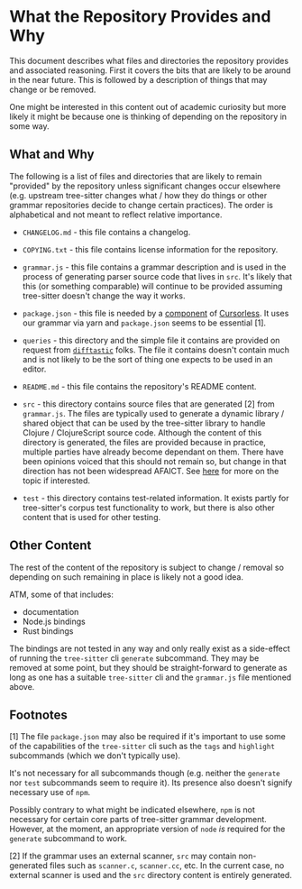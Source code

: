 # What the Repository Provides and Why

This document describes what files and directories the repository
provides and associated reasoning.  First it covers the bits that are
likely to be around in the near future.  This is followed by a
description of things that may change or be removed.

One might be interested in this content out of academic curiosity but
more likely it might be because one is thinking of depending on the
repository in some way.

## What and Why

The following is a list of files and directories that are likely to
remain "provided" by the repository unless significant changes occur
elsewhere (e.g. upstream tree-sitter changes what / how they do things
or other grammar repositories decide to change certain practices).
The order is alphabetical and not meant to reflect relative
importance.

* `CHANGELOG.md` - this file contains a changelog.

* `COPYING.txt` - this file contains license information for the
  repository.

* `grammar.js` - this file contains a grammar description and is used
  in the process of generating parser source code that lives in `src`.
  It's likely that this (or something comparable) will continue to be
  provided assuming tree-sitter doesn't change the way it works.

* `package.json` - this file is needed by a
  [component](https://github.com/cursorless-dev/vscode-parse-tree/) of
  [Cursorless](https://www.cursorless.org/).  It uses our grammar via
  yarn and `package.json` seems to be essential [1].

* `queries` - this directory and the simple file it contains are
  provided on request from
  [`difftastic`](https://github.com/Wilfred/difftastic) folks.  The
  file it contains doesn't contain much and is not likely to be the
  sort of thing one expects to be used in an editor.

* `README.md` - this file contains the repository's README content.

* `src` - this directory contains source files that are generated [2]
  from `grammar.js`.  The files are typically used to generate a
  dynamic library / shared object that can be used by the tree-sitter
  library to handle Clojure / ClojureScript source code.  Although the
  content of this directory is generated, the files are provided
  because in practice, multiple parties have already become dependant
  on them.  There have been opinions voiced that this should not
  remain so, but change in that direction has not been widespread
  AFAICT.  See
  [here](https://github.com/sogaiu/ts-questions/blob/master/questions/should-parser-source-be-committed/README.md)
  for more on the topic if interested.

* `test` - this directory contains test-related information.  It
  exists partly for tree-sitter's corpus test functionality to work,
  but there is also other content that is used for other testing.

## Other Content

The rest of the content of the repository is subject to change /
removal so depending on such remaining in place is likely not a good
idea.

ATM, some of that includes:

* documentation
* Node.js bindings
* Rust bindings

The bindings are not tested in any way and only really exist as a
side-effect of running the `tree-sitter` cli `generate` subcommand.
They may be removed at some point, but they should be straight-forward
to generate as long as one has a suitable `tree-sitter` cli and the
`grammar.js` file mentioned above.

## Footnotes

[1] The file `package.json` may also be required if it's important to
use some of the capabilities of the `tree-sitter` cli such as the
`tags` and `highlight` subcommands (which we don't typically use).

It's not necessary for all subcommands though (e.g. neither the
`generate` nor `test` subcommands seem to require it).  Its presence
also doesn't signify necessary use of `npm`.

Possibly contrary to what might be indicated elsewhere, `npm` is
not necessary for certain core parts of tree-sitter grammar
development.  However, at the moment, an appropriate version of `node`
_is_ required for the `generate` subcommand to work.

[2] If the grammar uses an external scanner, `src` may contain
non-generated files such as `scanner.c`, `scanner.cc`, etc.  In the
current case, no external scanner is used and the `src` directory
content is entirely generated.
